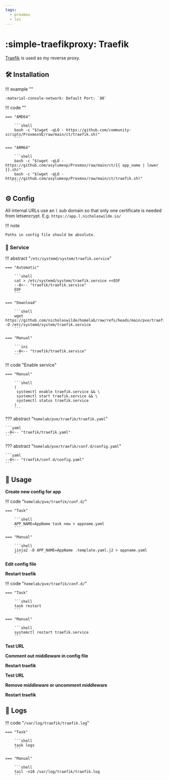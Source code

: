 ```yaml
---
tags:
  - proxmox
  - lxc
---
```

# :simple-traefikproxy: Traefik

[Traefik][1] is used as my reverse proxy.

## :hammer_and_wrench: Installation

!!! example ""

    :material-console-network: Default Port: `80`

!!! code ""

    === "AMD64"

        ```shell
        bash -c "$(wget -qLO - https://github.com/community-scripts/ProxmoxVE/raw/main/ct/traefik.sh)"
        ```

    === "ARM64"

        ```shell
        bash -c "$(wget -qLO - https://github.com/asylumexp/Proxmox/raw/main/ct/{{ app_name | lower }}.sh)"
        bash -c "$(wget -qLO - https://github.com/asylumexp/Proxmox/raw/main/ct/traefik.sh)"
        ```

## :gear: Config

All internal URLs use an `l` sub domain so that only one certificate is needed from letsencrypt. E.g. `https://app.l.nicholaswilde.io/`

!!! note

    Paths in config file should be absolute.

### :handshake: Service

!!! abstract "`/etc/systemd/system/traefik.service`"

    === "Automatic"

        ```shell
        cat > /etc/systemd/system/traefik.service <<EOF
        --8<-- "traefik/traefik.service"
        EOF
        ```

    === "Download"

        ```shell
        wget https://github.com/nicholaswilde/homelab/raw/refs/heads/main/pve/traefik/traefik.service -O /etc/systemd/system/traefik.service
        ```
        
    === "Manual"

        ```ini
        --8<-- "traefik/traefik.service"
        ```
    
!!! code "Enable service"

    === "Manual"
    
        ```shell
        (
         systemctl enable traefik.service && \
         systemctl start traefik.service && \
         systemctl status traefik.service
        ) 
        ```

??? abstract "`homelab/pve/traefik/traefik.yaml`"

    ```yaml
    --8<-- "traefik/traefik.yaml"
    ```

??? abstract "`homelab/pve/traefik/conf.d/config.yaml`"

    ```yaml
    --8<-- "traefik/conf.d/config.yaml"
    ```

## :pencil: Usage

**Create new config for app**

!!! code "`homelab/pve/traefik/conf.d/`"

    === "Task"

        ```shell
        APP_NAME=AppName task new > appname.yaml
        ```

    === "Manual"

        ```shell
        jinja2 -D APP_NAME=AppName .template.yaml.j2 > appname.yaml
        ```

**Edit config file**

**Restart traefik**

!!! code "`homelab/pve/traefik/conf.d/`"

    === "Task"

        ```shell
        task restart
        ```

    === "Manual"

        ```shell
        systemctl restart traefik.service
        ```
**Test URL**

**Comment out middleware in config file**

**Restart traefik**

**Test URL**

**Remove middleware or uncomment middleware**

**Restart traefik**

## :file_folder: Logs

!!! code "`/var/log/traefik/traefik.log`"

    === "Task"

        ```shell
        task logs
        ```
        
    === "Manual"
    
        ```shell
        tail -n10 /var/log/traefik/traefik.log
        ```

[1]: <https://traefik.io/traefik/>
